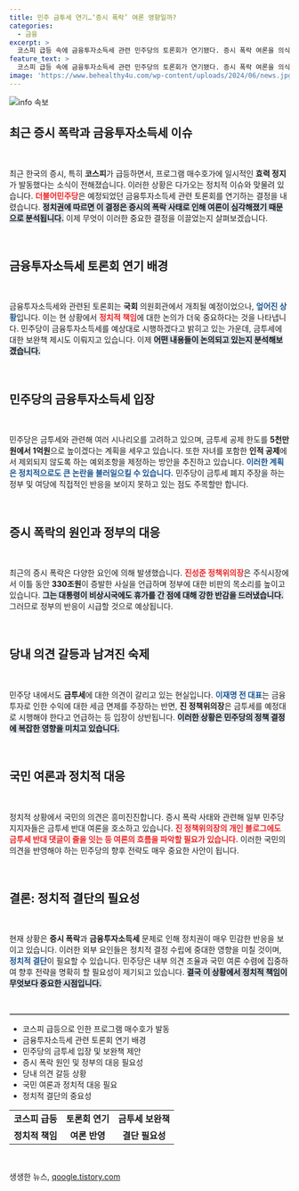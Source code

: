 ```yaml
---
title: 민주 금투세 연기…‘증시 폭락’ 여론 영향일까?
categories:
  - 금융
excerpt: >
  코스피 급등 속에 금융투자소득세 관련 민주당의 토론회가 연기됐다. 증시 폭락 여론을 의식한 결정으로, 당내 의견 분열이 드러나며 민주당의 향후 입장이 주목받고 있다.
feature_text: >
  코스피 급등 속에 금융투자소득세 관련 민주당의 토론회가 연기됐다. 증시 폭락 여론을 의식한 결정으로, 당내 의견 분열이 드러나며 민주당의 향후 입장이 주목받고 있다.
image: 'https://www.behealthy4u.com/wp-content/uploads/2024/06/news.jpg'
---
```


<p><img src="https://www.behealthy4u.com/wp-content/uploads/2024/06/news.jpg" alt="info 속보" /></p>

<h2 data-ke-size="size26">최근 증시 폭락과 금융투자소득세 이슈</h2>

<p data-ke-size="size16">&nbsp;</p>

<p>최근 한국의 증시, 특히 <b>코스피</b>가 급등하면서, 프로그램 매수호가에 일시적인 <b>효력 정지</b>가 발동했다는 소식이 전해졌습니다. 이러한 상황은 다가오는 정치적 이슈와 맞물려 있습니다. <b><span style="color: #ee2323;">더불어민주당</span></b>은 예정되었던 금융투자소득세 관련 토론회를 연기하는 결정을 내렸습니다. <b><span style="background-color: #21538527;">정치권에 따르면 이 결정은 증시의 폭락 사태로 인해 여론이 심각해졌기 때문으로 분석됩니다.</span></b> 이제 무엇이 이러한 중요한 결정을 이끌었는지 살펴보겠습니다.</p>

<p data-ke-size="size16">&nbsp;</p>

<h2 data-ke-size="size26">금융투자소득세 토론회 연기 배경</h2>

<p data-ke-size="size16">&nbsp;</p>

<p>금융투자소득세와 관련된 토론회는 <b>국회</b> 의원회관에서 개최될 예정이었으나, <b><span style="color: #1a5490;">엎어진 상황</span></b>입니다. 이는 현 상황에서 <b><span style="color: #ee2323;">정치적 책임</span></b>에 대한 논의가 더욱 중요하다는 것을 나타냅니다. 민주당이 금융투자소득세를 예상대로 시행하겠다고 밝히고 있는 가운데, 금투세에 대한 보완책 제시도 이뤄지고 있습니다. 이제 <b><span style="background-color: #21538527;">어떤 내용들이 논의되고 있는지 분석해보겠습니다.</span></b></p>

<p data-ke-size="size16">&nbsp;</p>

<h2 data-ke-size="size26">민주당의 금융투자소득세 입장</h2>

<p data-ke-size="size16">&nbsp;</p>

<p>민주당은 금투세와 관련해 여러 시나리오를 고려하고 있으며, 금투세 공제 한도를 <b>5천만원에서 1억원</b>으로 높이겠다는 계획을 세우고 있습니다. 또한 자녀를 포함한 <b>인적 공제</b>에서 제외되지 않도록 하는 예외조항을 제정하는 방안을 추진하고 있습니다. <b><span style="color: #1a5490;">이러한 계획은 정치적으로도 큰 논란을 불러일으킬 수 있습니다.</span></b> 민주당이 금투세 폐지 주장을 하는 정부 및 여당에 직접적인 반응을 보이지 못하고 있는 점도 주목할만 합니다.</p>

<p data-ke-size="size16">&nbsp;</p>

<h2 data-ke-size="size26">증시 폭락의 원인과 정부의 대응</h2>

<p data-ke-size="size16">&nbsp;</p>

<p>최근의 증시 폭락은 다양한 요인에 의해 발생했습니다. <b><span style="color: #ee2323;">진성준 정책위의장</span></b>은 주식시장에서 이틀 동안 <b>330조원</b>이 증발한 사실을 언급하며 정부에 대한 비판의 목소리를 높이고 있습니다. <b><span style="background-color: #21538527;">그는 대통령이 비상시국에도 휴가를 간 점에 대해 강한 반감을 드러냈습니다.</span></b> 그러므로 정부의 반응이 시급할 것으로 예상됩니다.</p>

<p data-ke-size="size16">&nbsp;</p>

<h2 data-ke-size="size26">당내 의견 갈등과 남겨진 숙제</h2>

<p data-ke-size="size16">&nbsp;</p>

<p>민주당 내에서도 <b>금투세</b>에 대한 의견이 갈리고 있는 현실입니다. <b><span style="color: #1a5490;">이재명 전 대표</span></b>는 금융 투자로 인한 수익에 대한 세금 면제를 주장하는 반면, <b>진 정책위의장</b>은 금투세를 예정대로 시행해야 한다고 언급하는 등 입장이 상반됩니다. <b><span style="background-color: #21538527;">이러한 상황은 민주당의 정책 결정에 복잡한 영향을 미치고 있습니다.</span></b></p>

<p data-ke-size="size16">&nbsp;</p>

<h2 data-ke-size="size26">국민 여론과 정치적 대응</h2>

<p data-ke-size="size16">&nbsp;</p>

<p>정치적 상황에서 국민의 의견은 흥미진진합니다. 증시 폭락 사태와 관련해 일부 민주당 지지자들은 금투세 반대 여론을 호소하고 있습니다. <b><span style="color: #ee2323;">진 정책위의장의 개인 블로그에도 금투세 반대 댓글이 줄을 잇는 등 여론의 흐름을 파악할 필요가 있습니다.</span></b> 이러한 국민의 의견을 반영해야 하는 민주당의 향후 전략도 매우 중요한 사안이 됩니다.</p>

<p data-ke-size="size16">&nbsp;</p>

<h2 data-ke-size="size26">결론: 정치적 결단의 필요성</h2>

<p data-ke-size="size16">&nbsp;</p>

<p>현재 상황은 <b>증시 폭락</b>과 <b>금융투자소득세</b> 문제로 인해 정치권이 매우 민감한 반응을 보이고 있습니다. 이러한 외부 요인들은 정치적 결정 수립에 중대한 영향을 미칠 것이며, <b><span style="color: #1a5490;">정치적 결단</span></b>이 필요할 수 있습니다. 민주당은 내부 의견 조율과 국민 여론 수렴에 집중하여 향후 전략을 명확히 할 필요성이 제기되고 있습니다. <b><span style="background-color: #21538527;">결국 이 상황에서 정치적 책임이 무엇보다 중요한 시점입니다.</span></b></p>

<p data-ke-size="size16">&nbsp;</p>

<hr style="border: 1px solid #ccc;">

<ul>
<li>코스피 급등으로 인한 프로그램 매수호가 발동</li>
<li>금융투자소득세 관련 토론회 연기 배경</li>
<li>민주당의 금투세 입장 및 보완책 제안</li>
<li>증시 폭락 원인 및 정부의 대응 필요성</li>
<li>당내 의견 갈등 상황</li>
<li>국민 여론과 정치적 대응 필요</li>
<li>정치적 결단의 중요성</li>
</ul>

<table style="width: 100%;">
<tr>
<td style="text-align: center; height: 17px;"><b>코스피 급등</b></td>
<td style="text-align: center; height: 17px;"><b>토론회 연기</b></td>
<td style="text-align: center; height: 17px;"><b>금투세 보완책</b></td>
</tr>
<tr>
<td style="text-align: center; height: 17px;"><b>정치적 책임</b></td>
<td style="text-align: center; height: 17px;"><b>여론 반영</b></td>
<td style="text-align: center; height: 17px;"><b>결단 필요성</b></td>
</tr>
</table>

<p data-ke-size="size16">&nbsp;</p>
생생한 뉴스, <a href="https://qoogle.tistory.com" rel="dofollow">qoogle.tistory.com</a>


